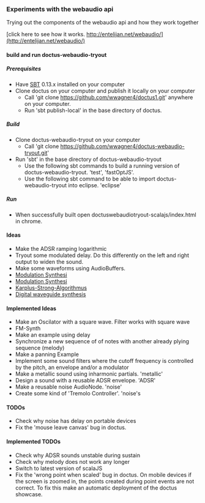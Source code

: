 ### Experiments with the webaudio api

Trying out the components of the webaudio api and how they work together

[click here to see how it works. http://entelijan.net/webaudio/](http://entelijan.net/webaudio/)

#### build and run doctus-webaudio-tryout

##### Prerequisites
* Have [SBT](http://www.scala-sbt.org/) 0.13.x installed on your computer
* Clone doctus on your computer and publish it locally on your computer
  * Call 'git clone https://github.com/wwagner4/doctus1.git' anywhere on your computer.
  * Run 'sbt publish-local' in the base directory of doctus.

##### Build
* Clone doctus-webaudio-tryout on your computer
  * Call 'git clone https://github.com/wwagner4/doctus-webaudio-tryout.git'
* Run 'sbt' in the base directory of doctus-webaudio-tryout
  * Use the following sbt commands to build a running version of doctus-webaudio-tryout. 'test', 'fastOptJS'.
  * Use the following sbt command to be able to import doctus-webaudio-tryout into eclipse. 'eclipse'

##### Run
* When successfully built open doctuswebaudiotryout-scalajs/index.html in chrome.


#### Ideas
* Make the ADSR ramping logarithmic
* Tryout some modulated delay. Do this differently on the left and right output to widen the sound.
* Make some waveforms using AudioBuffers.
* [Modulation Synthesi](https://en.wikibooks.org/wiki/Sound_Synthesis_Theory/Modulation_Synthesis)
* [Modulation Synthesi](https://en.wikibooks.org/wiki/Sound_Synthesis_Theory/Modulation_Synthesis)
* [Karplus-Strong-Algorithmus](https://de.wikipedia.org/wiki/Karplus-Strong-Algorithmus)
* [Digital waveguide synthesis](https://en.wikipedia.org/wiki/Digital_waveguide_synthesis)


#### Implemented Ideas
* Make an Oscilator with a square wave. Filter works with square wave
* FM-Synth
* Make an example using delay
* Synchronize a new sequence of of notes with another already plying sequence (melody)
* Make a panning Example
* Implement some sound filters where the cutoff frequency is controlled by the pitch, an envelope and/or a modulator
* Make a metallic sound using inharmonic partials. 'metallic'
* Design a sound with a reusable ADSR envelope. 'ADSR'
* Make a reusable noise AudioNode. 'noise'
* Create some kind of 'Tremolo Controller'. 'noise's

#### TODOs
* Check why noise has delay on portable devices
* Fix the 'mouse leave canvas' bug in doctus.

#### Implemented TODOs
* Check why ADSR sounds unstable during sustain
* Check why melody does not work any longer
* Switch to latest version of scalaJS
* Fix the 'wrong point when scaled' bug in doctus. On mobile devices if the screen is zoomed in, the points
created during point events are not correct. To fix this make an automatic deployment of the doctus showcase.

